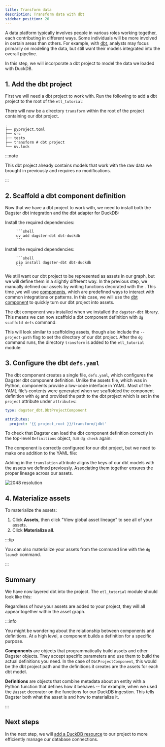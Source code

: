 ```yaml
---
title: Transform data
description: Transform data with dbt
sidebar_position: 20
---
```


A data platform typically involves people in various roles working together, each contributing in different ways. Some individuals will be more involved in certain areas than others. For example, with [dbt](https://www.getdbt.com), analysts may focus primarily on modeling the data, but still want their models integrated into the overall pipeline.

In this step, we will incorporate a dbt project to model the data we loaded with DuckDB.

## 1. Add the dbt project

First we will need a dbt project to work with. Run the following to add a dbt project to the root of the `etl_tutorial`:

<CliInvocationExample contents="git clone --depth=1 https://github.com/dagster-io/jaffle-platform.git transform && rm -rf transform/.git" />

There will now be a directory `transform` within the root of the project containing our dbt project.

```
.
├── pyproject.toml
├── src
├── tests
├── transform # dbt project
└── uv.lock
```

:::note

This dbt project already contains models that work with the raw data we brought in previously and requires no modifications.

:::

## 2. Scaffold a dbt component definition

Now that we have a dbt project to work with, we need to install both the Dagster dbt integration and the dbt adapter for DuckDB:

<Tabs groupId="package-manager">
   <TabItem value="uv" label="uv">
      Install the required dependencies:

         ```shell
         uv add dagster-dbt dbt-duckdb
         ```

   </TabItem>

   <TabItem value="pip" label="pip">
      Install the required dependencies:

         ```shell
         pip install dagster-dbt dbt-duckdb
         ```

   </TabItem>
</Tabs>

We still want our dbt project to be represented as assets in our graph, but we will define them in a slightly different way. In the previous step, we manually defined our assets by writing functions decorated with the <PyObject section="assets" module="dagster" object="asset" decorator />. This time ,we will use [components](/guides/build/components), which are predefined ways to interact with common integrations or patterns. In this case, we will use the [dbt component](/integrations/libraries/dbt/dbt-component) to quickly turn our dbt project into assets.

The dbt component was installed when we installed the `dagster-dbt` library. This means we can now scaffold a dbt component definition with `dg scaffold defs` command:

<CliInvocationExample path="docs_snippets/docs_snippets/guides/tutorials/etl_tutorial/commands/dg-scaffold-dbt.txt" />

This will look similar to scaffolding assets, though also include the `--project-path` flag to set the directory of our dbt project. After the `dg` command runs, the directory `transform` is added to the `etl_tutorial` module:

<CliInvocationExample path="docs_snippets/docs_snippets/guides/tutorials/etl_tutorial/tree/dbt.txt" />

## 3. Configure the dbt `defs.yaml`

The dbt component creates a single file, `defs.yaml`, which configures the Dagster dbt component definition. Unlike the assets file, which was in Python, components provide a low-code interface in YAML. Most of the YAML file’s contents were generated when we scaffolded the component definition with `dg` and provided the path to the dbt project which is set in the `project` attribute under `attributes`:

```yaml title="src/etl_tutorial/defs/transform/defs.yaml"
type: dagster_dbt.DbtProjectComponent

attributes:
  project: '{{ project_root }}/transform/jdbt'
```

To check that Dagster can load the dbt component definition correctly in the top-level `Definitions` object, run `dg check` again:

<CliInvocationExample path="docs_snippets/docs_snippets/guides/tutorials/etl_tutorial/commands/dg-check-defs.txt" />

The component is correctly configured for our dbt project, but we need to make one addition to the YAML file:

<CodeExample
  path="docs_snippets/docs_snippets/guides/tutorials/etl_tutorial/src/etl_tutorial/defs/transform/defs.yaml"
  language="yaml"
  title="src/etl_tutorial/defs/transform/defs.yaml"
/>

Adding in the `translation` attribute aligns the keys of our dbt models with the assets we defined previously. Associating them together ensures the proper lineage across our assets.

![2048 resolution](/images/tutorial/etl-tutorial/ingest-assets-run.png)

## 4. Materialize assets

To materialize the assets:

1. Click **Assets**, then click "View global asset lineage" to see all of your assets.
2. Click **Materialize all**.

:::tip

You can also materialize your assets from the command line with the `dg launch` command.

:::

## Summary

We have now layered dbt into the project. The `etl_tutorial` module should look like this:

<CliInvocationExample path="docs_snippets/docs_snippets/guides/tutorials/etl_tutorial/tree/step-1.txt" />

Regardless of how your assets are added to your project, they will all appear together within the asset graph.

:::info

You might be wondering about the relationship between components and definitions. At a high level, a component builds a definition for a specific purpose.

**Components** are objects that programmatically build assets and other Dagster objects. They accept specific parameters and use them to build the actual definitions you need. In the case of `DbtProjectComponent`, this would be the dbt project path and the definitions it creates are the assets for each dbt model.

**Definitions** are objects that combine metadata about an entity with a Python function that defines how it behaves -- for example, when we used the `@asset` decorator on the functions for our DuckDB ingestion. This tells Dagster both what the asset is and how to materialize it.

:::

## Next steps

In the next step, we will [add a DuckDB resource](/etl-pipeline-tutorial/add-a-resource) to our project to more efficiently manage our database connections.
